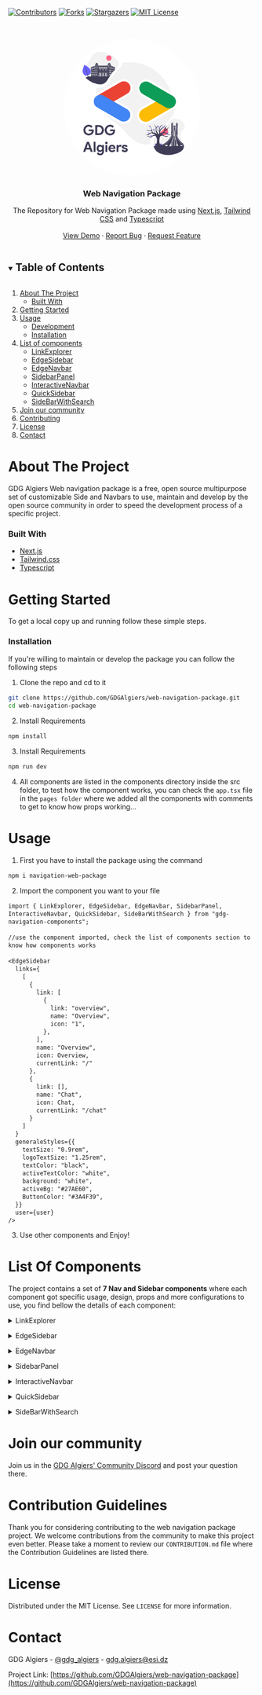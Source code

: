 [![Contributors][contributors-shield]][contributors-url]
[![Forks][forks-shield]][forks-url]
[![Stargazers][stars-shield]][stars-url]
[![MIT License][license-shield]][license-url]

<!-- PROJECT LOGO -->
<br />
<p align="center">
   <a href="https://github.com/GDGAlgiers/web-navigation-package"><img src="public/Images/GDGAlgiers.png" height="auto" width="auto" style="border-radius:50%"></a>
  <h3 align="center">Web Navigation Package</h3>

  <p align="center">
The Repository for Web Navigation Package made using 
    <a href="https://nextjs.org/">Next.js</a>, <a href="https://tailwindcss.com/">Tailwind CSS</a> and <a href="https://www.typescriptlang.org/">Typescript</a>
    <br />
    <br />
    <a href="https://github.com/GDGAlgiers/web-navigation-package">View Demo</a>
    ·
    <a href="https://github.com/GDGAlgiers/web-navigation-package/issues">Report Bug</a>
    ·
    <a href="https://github.com/GDGAlgiers/web-navigation-package/issues">Request Feature</a>
  </p>

<!-- TABLE OF CONTENTS -->
<details open="open">
  <summary><h2 style="display: inline-block">Table of Contents</h2></summary>
  <ol>
    <li>
      <a href="#about-the-project">About The Project</a>
      <ul>
        <li><a href="#built-with">Built With</a></li>
      </ul>
    </li>
    <li>
      <a href="#getting-started">Getting Started</a>
    </li>
    <li>
      <a href="#usage">Usage</a>
      <ul>
        <li><a href="#installation">Development</a></li>
        <li><a href="#installation">Installation</a></li>
      </ul>
    </li>
    <li>
      <a href="#list-of-components">List of components</a>
      <ul>
        <li><a href="#linkexplorer">LinkExplorer</a></li>
        <li><a href="#edgesidebar">EdgeSidebar</a></li>
        <li><a href="#edgenavbar">EdgeNavbar</a></li>
        <li><a href="#sidebarpanel">SidebarPanel</a></li>
        <li><a href="#interactivenavbar">InteractiveNavbar</a></li>
        <li><a href="#quicksidebar">QuickSidebar</a></li>
        <li><a href="#sidebarwithsearch">SideBarWithSearch</a></li>
      </ul>
    </li>
    <li><a href="#join-our-community">Join our community</a></li>
    <li><a href="#contributing">Contributing</a></li>
    <li><a href="#license">License</a></li>
    <li><a href="#contact">Contact</a></li>
  </ol>
</details>

<!-- ABOUT THE PROJECT -->

<a name="about-the-project"></a>

# About The Project

GDG Algiers Web navigation package is a free, open source multipurpose set of customizable Side and Navbars to use, maintain and develop by the open source community in order to speed the development process of a specific project.

<a name="built-with"></a>

### Built With

- [Next.js](https://nextjs.org/)
- [Tailwind.css](https://tailwindcss.com/)
- [Typescript](https://www.typescriptlang.org/)

<!-- GETTING STARTED -->

<a name="getting-started"></a>

# Getting Started

To get a local copy up and running follow these simple steps.

<a name="installation"></a>

### Installation

If you're willing to maintain or develop the package you can follow the following steps

1. Clone the repo and cd to it

```sh
git clone https://github.com/GDGAlgiers/web-navigation-package.git
cd web-navigation-package
```

2. Install Requirements

```sh
npm install
```

3. Install Requirements 

```sh
npm run dev
```

4. All components are listed in the components directory inside the src folder, to test how the component works, you can check the `app.tsx` file in the `pages folder` where we added all the components with comments to get to know how props working...

<!-- USAGE EXAMPLES -->

<a name="usage"></a>

# Usage

1. First you have to install the package using the command

```sh
npm i navigation-web-package
```

2. Import the component you want to your file

```tsx
import { LinkExplorer, EdgeSidebar, EdgeNavbar, SidebarPanel, InteractiveNavbar, QuickSidebar, SideBarWithSearch } from "gdg-navigation-components";

//use the component imported, check the list of components section to know how components works

<EdgeSidebar
  links={
    [
      {
        link: [
          {
            link: "overview",
            name: "Overview",
            icon: "1",
          },
        ],
        name: "Overview",
        icon: Overview,
        currentLink: "/"
      },
      {
        link: [],
        name: "Chat",
        icon: Chat,
        currentLink: "/chat"
      }
    ]
  }
  generaleStyles={{
    textSize: "0.9rem",
    logoTextSize: "1.25rem",
    textColor: "black",
    activeTextColor: "white",
    background: "white",
    activeBg: "#27AE60",
    ButtonColor: "#3A4F39",
  }}
  user={user}
/>
```

3. Use other components and Enjoy!

<!-- List Of Components -->

<a name="list-of-components"></a>

# List Of Components

The project contains a set of **7 Nav and Sidebar components** where each component got specific usage, design, props and more configurations to use, you find bellow the details of each component:

<a name="linkexplorer"></a>

<details>
  <summary> LinkExplorer </summary>

# Description

LinkExplorer is a responsive React/Next functional component for a navigation bar.

## Screenshot

<a href="https://github.com/GDGAlgiers/web-navigation-package"><img src="public/Images/docs/LinkExplorer.PNG" height="auto" width="auto" style="border-radius:50%"></a>

## Usage

```tsx
 import UserProfileImage from "my_image_source1"
 import {HomeIcon, AboutIcon} from "my_icons_source2"
 import YourLogoComponent from "my_image_source3"

 //? stands for optional element
 const LinkExplorerProps = {
   Style: {
     textColor: '#333333',
     ?activeBg: '#f0f0f0',
     ?activeTextColor: '#007bff',
     ?background: '#ffffff',
     textSize: '16px',
     ?HoverTextColor: '#555555',
     ?HoverBgColor: '#f0f0f0',
     ?BackgroundColor: '#ffffff',
     ?ActiveTextColor: '#007bff',
     ?BorderColor: '#dddddd',
     ?ButtonColor: '#3498db',
   },
   links: [
     { name: 'Home', link: '/home' },
     { name: 'About', link: '/about' },
     // Add more links as needed
   ],
   LogoInf: { ?title: 'Company: GDG Algiers', logoIcon: YourLogoComponent },
   menuType: 'Burger',
   loggedIn: false,
   loginRoute: '/login',
   SignInRoute: '/signin',
   User: {
     image: UserProfileImage,
     ?name: 'Okba ALLAOUA',
     ?additionalInfo?: "I am the GDG Open source team leader"
     ?role: "Manager",
   },
 };
 
 <LinkExplorer {...LinkExplorerProps} />
```

</details>

<a name="edgesidebar"></a>

<details>
  <summary> EdgeSidebar </summary>

# Description

EdgeSidebar is a responsive React functional component for a side navigation bar.

## Screenshot

<a href="https://github.com/GDGAlgiers/web-navigation-package"><img src="public/Images/docs/EdgeSidebar.PNG" height="auto" width="auto" style="border-radius:50%"></a>

## Usage

```tsx
  import {HomeIcon, AboutIcon, PageIcon, InfoIcon} from "my_image_source1"
  import UserProfileImage from "my_image_source2"

  //? stands for optional element
  const EdgeSidebarProps = {
    user: {
      image: UserProfileImage,
      ?name: 'Rayan ALLALI',
      ?role: 'Admin',
      ?additionalInfo: "GDG Algiers Open Source Team Lead"
    },
    links: [
      {
        ?icon: HomeIcon,
        name: 'Home',
        link: [
          { ?icon: PageIcon, name: 'Page 1', link: '/page1' },
          { ?icon: PageIcon, name: 'Page 2', link: '/page2' },
        ],
        currentLink: "/"
      },
      {
        ?icon: AboutIcon,
        name: 'About',
        link: [{ ?icon: InfoIcon, name: 'About Us', link: '/about' }],
        currentLink: "/about"
      },
    ],
    generaleStyles: {
      textColor: '#333333',
      ?activeBg: '#f0f0f0',
      ?activeTextColor: '#007bff',
      ?background: '#ffffff',
      textSize: '16px',
      ?HoverTextColor: '#555555',
      ?HoverBgColor: '#f0f0f0',
      ?BackgroundColor: '#ffffff',
      ?ActiveTextColor: '#007bff',
      ?BorderColor: '#dddddd',
      ?ButtonColor: '#3498db',
    },
  };
  
  <EdgeSidebar {...EdgeSidebarProps} />
```

</details>

<a name="edgenavbar"></a>

<details>
  <summary> EdgeNavbar </summary>

# Description

EdgeNavbar is a responsive React functional component for a navigation bar.

## Screenshot

<a href="https://github.com/GDGAlgiers/web-navigation-package"><img src="public/Images/docs/EdgeNavbar.PNG" height="auto" width="auto" style="border-radius:50%"></a>

## Usage

```tsx
import LogoImage from "my_image_source1"
import UserProfileImage from "my_image_source2"

//? stands for optional element
const EdgenavbarProps = {
  avatar: { picture: UserProfileImage, link: 'profile' },
  logo: LogoImage,
  isLoggedIn: true,
  loginButton: { text: 'Get started', link: '/login' },
  links: [
    { name: 'Home', link: '/home' },
    { name: 'About', link: '/about' },
  ],
  generaleStyles: {
    textColor: '#333333',
    ?activeBg: '#f0f0f0',
    ?activeTextColor: '#007bff',
    ?background: '#ffffff',
    textSize: '16px',
    ?HoverTextColor: '#555555',
    ?HoverBgColor: '#f0f0f0',
    ?BackgroundColor: '#ffffff',
    ?ActiveTextColor: '#007bff',
    ?BorderColor: '#dddddd',
    ?ButtonColor: '#3498db',
  },
  mobileSettings: { menuType: 'hamburger' },
};

<EdgeNavbar {...EdgenavbarProps} />
```

</details>

<a name="sidebarpanel"></a>

<details>
  <summary> SidebarPanel </summary>

# Description

SidebarPanel is a responsive React functional component for a side navigation bar.

## Screenshot

<a href="https://github.com/GDGAlgiers/web-navigation-package"><img src="public/Images/docs/SidebarPanel.PNG" height="auto" width="auto" style="border-radius:50%"></a>

## Usage

```tsx
 import UserProfileImage from "my_image_source1"
 import {HomeIcon, AboutIcon, NotificationIcon} from "my_icons_source2"
 import YourLogoComponent from "my_image_source3"
 
 //? stands for optional element
 const sidenavbarProps = {
   Style: {
     textColor: '#333333',
     ?activeBg: '#f0f0f0',
     ?activeTextColor: '#007bff',
     ?background: '#ffffff',
     textSize: '16px',
     ?HoverTextColor: '#555555',
     ?HoverBgColor: '#f0f0f0',
     ?BackgroundColor: '#ffffff',
     ?ActiveTextColor: '#007bff',
     ?BorderColor: '#dddddd',
     ?ButtonColor: '#3498db',
   },
   links: [
     { ?icon: HomeIcon, name: 'Home', link: '/home' },
     { ?icon: AboutIcon, name: 'About', link: '/about' },
     // Add more links as needed
   ],
   LogoInf: { title: 'GDG Algiers', logoIcon: YourLogoComponent },
   NotifsLinks: [
     { icon: NotificationIcon, name: 'Notifications', link: '/notifications', notif: 3 },
     // Add more notification links as needed
   ],
   User: {
     image: UserProfileImage,
     ?name: 'Okba ALLAOUA',
     ?additionalInfo: 'GDG Algiers Open Source Team Lead',
     ?role: 'Admin',
   },
 };

 <SidebarPanel {...sidenavbarProps} />
```

</details>

<a name="interactivenavbar"></a>

<details>
  <summary> InteractiveNavbar </summary>

# Description

InteractiveNavbar is a responsive React functional component for navigation.

## Screenshot

<a href="https://github.com/GDGAlgiers/web-navigation-package"><img src="public/Images/docs/InteractiveNavbar.PNG" height="auto" width="auto" style="border-radius:50%"></a>

## Usage

```tsx
 import LogoImage from "my_image_source1"
 import {UserProfileImage} from "my_image_source2"
 
 //? stands for optional element
 const InteractiveNavbarProps = {
   Style: {
     textColor: '#333333',
     ?activeBg: '#f0f0f0',
     ?activeTextColor: '#007bff',
     ?background: '#ffffff',
     textSize: '16px',
     ?HoverTextColor: '#555555',
     ?HoverBgColor: '#f0f0f0',
     ?BackgroundColor: '#ffffff',
     ?ActiveTextColor: '#007bff',
     ?BorderColor: '#dddddd',
     ?ButtonColor: '#3498db',
   },
   links: [ //accept one level of hiarchy
     {
       name: 'About',
       link: [], //automatically take the name as route
     },
     {
       name: 'Home',
       link: [
         { name: 'Page 1', link: '/page1' },
         { name: 'Page 2', link: '/page2' },
         { name: 'Page 3', link: '/page2' },
       ],
     },
   ],
   LogoInf: LogoImage,
   menuType: 'Burger',
   loggedIn: true,
   button1: { button: <button>LogIn</button>, link: "/login" },
   button2: { button: <button>SignUo</button>, link: "/signup" },
   userInfo: {
     image: UserProfileImage,
     ?name: 'Okba ALLAOUA',
     ?additionalInfo: 'GDG Algiers Dev Core Team Member',
     ?role: 'Admin',
   },
 };

 <InteractiveNavbar {...InteractiveNavbarProps} />
```

</details>

<a name="quicksidebar"></a>

<details>
  <summary> QuickSidebar </summary>

# Description

QuickSidebar is a responsive React functional component for a side navigation bar.

## Screenshot

<a href="https://github.com/GDGAlgiers/web-navigation-package"><img src="public/Images/docs/QuickSidebar.PNG" height="auto" width="auto" style="border-radius:50%"></a>

## Usage

```tsx
 import {YourLogoComponent, msg1, msg2, msg3} from "my_image_source"
 
 const QuickSideBarProps = {
   logo: YourLogoComponent,
   Name: 'GDG Algiers',
   links: [
     { icon: msg1, name: 'Home', route: '/home' },
     { icon: msg2, name: 'About', route: '/about' },
     // Add more links as needed
   ],
   Pages: [
     { name: 'Page 1', route: '/page1' },
     { name: 'Page 2', route: '/page2' },
     // Add more pages as needed
   ],
   textSize: '16px',
   Userlinks: [
     { icon: msg3, name: 'Profile', route: '/profile' },
     // Add more user links as needed
   ],
   ActivetextColor: '#007bff',
   ActiveBg: '#f0f0f0',
   textColor: '#333333',
 };

 <QuickSidebar {...QuickSideBarProps} />
```

</details>

<a name="sidebarwithsearch"></a>

<details>
  <summary> SideBarWithSearch </summary>

# Description

SideBarWithSearch is a responsive React functional component for a sidebar with search functionality.

## Screenshot

<a href="https://github.com/GDGAlgiers/web-navigation-package"><img src="public/Images/docs/SideBarWithSearch.PNG" height="auto" width="auto" style="border-radius:50%"></a>

## Usage

```tsx
 import UserProfileImage from "my_image_source1"
 import { HomeIcon, SettingsIcon, OptionsIcon } from "my_image_source2"
 import YourLogoComponent from "my_image_source3"
 
 //? stands for optional element
 const sidebarProps = {
   mainLinks: [
     { ?icon: HomeIcon, name: 'Home', link: '/home' },
     // Add more main links as needed
   ],
   settingsLinks: [
     { ?icon: SettingsIcon, name: 'Settings', link: '/settings' },
     // Add more settings links as needed
   ],
   ?optionsLinks: [
     { ?icon: OptionsIcon, name: 'Options', link: '/options' },
     // Add more options links as needed
   ],
   profileInformation: {
     image: UserProfileImage,
     ?name: 'Rayan ALLALI',
     ?additionalInfo: 'GDG Algiers Dev Core Team Member',
     ?role: 'Admin',
   },
   logo: { ?title: 'Your Company', logoIcon: YourLogoComponent },
   generalStyles: {
     textColor: '#333333',
     ?activeBg: '#f0f0f0',
     ?activeTextColor: '#007bff',
     ?background: '#ffffff',
     textSize: '16px',
     ?HoverTextColor: '#555555',
     ?HoverBgColor: '#f0f0f0',
     ?BackgroundColor: '#ffffff',
     ?ActiveTextColor: '#007bff',
     ?BorderColor: '#dddddd',
     ?ButtonColor: '#3498db',
   },
   logout: () => {
     // Handle logout functionality
   },
 };

 <SideBarWithSearch {...sidebarProps} />
```

</details>

<a name="join-our-community"></a>

<!-- JOIN OUR COMMUNITY -->

# Join our community

Join us in the [GDG Algiers' Community Discord](https://discord.com/invite/7EvsP7eemQ) and post your question there.

<!-- CONTRIBUTING -->

<a name="contributing"></a>

# Contribution Guidelines

Thank you for considering contributing to the web navigation package project. We welcome contributions from the community to make this project even better. Please take a moment to review our `CONTRIBUTION.md` file where the Contribution Guidelines are listed there.

# License

Distributed under the MIT License. See `LICENSE` for more information.

<!-- CONTACT -->

<a name="contact"></a>

# Contact

GDG Algiers - [@gdg_algiers](https://twitter.com/gdg_algiers) - gdg.algiers@esi.dz

Project Link: [https://github.com/GDGAlgiers/web-navigation-package](https://github.com/GDGAlgiers/web-navigation-package)

<br />

<!-- MARKDOWN LINKS & IMAGES -->
<!-- https://www.markdownguide.org/basic-syntax/#reference-style-links -->

[contributors-shield]: https://img.shields.io/github/contributors/GDGAlgiers/web-navigation-package.svg?style=for-the-badge
[contributors-url]: https://github.com/GDGAlgiers/web-navigation-package/graphs/contributors
[forks-shield]: https://img.shields.io/github/forks/GDGAlgiers/web-navigation-package.svg?style=for-the-badge
[forks-url]: https://github.com/GDGAlgiers/web-navigation-package/network/members
[stars-shield]: https://img.shields.io/github/stars/GDGAlgiers/web-navigation-package.svg?style=for-the-badge
[stars-url]: https://github.com/GDGAlgiers/web-navigation-package/stargazers
[issues-shield]: https://img.shields.io/github/issues2.0/GDGAlgiers/web-navigation-package.svg?style=for-the-badge
[issues-url]: https://github.com/GDGAlgiers/web-navigation-package/issues
[license-shield]: https://img.shields.io/github/license/GDGAlgiers/web-navigation-package.svg?style=for-the-badge
[license-url]: https://github.com/GDGAlgiers/web-navigation-package/blob/master/LICENSE.txt
